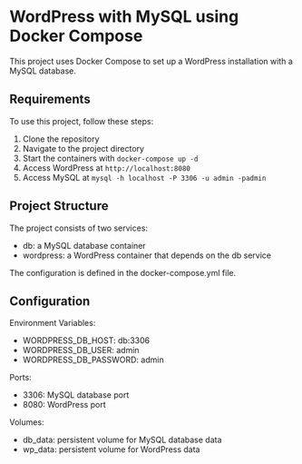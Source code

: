 # WordPress with MySQL using Docker Compose

This project uses Docker Compose to set up a WordPress installation with a MySQL database.

## Requirements

To use this project, follow these steps:

1. Clone the repository
2. Navigate to the project directory
3. Start the containers with `docker-compose up -d`
4. Access WordPress at `http://localhost:8080`
5. Access MySQL at `mysql -h localhost -P 3306 -u admin -padmin`

## Project Structure

The project consists of two services:

- db: a MySQL database container
- wordpress: a WordPress container that depends on the db service

The configuration is defined in the docker-compose.yml file.

## Configuration

Environment Variables:

- WORDPRESS_DB_HOST: db:3306
- WORDPRESS_DB_USER: admin
- WORDPRESS_DB_PASSWORD: admin

Ports:

- 3306: MySQL database port
- 8080: WordPress port

Volumes:

- db_data: persistent volume for MySQL database data
- wp_data: persistent volume for WordPress data
